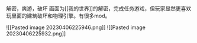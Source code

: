 解密，爽游，破坏
画面为[[我的世界]]的解密，完成任务游戏，但玩家显然更喜欢玩里面的建筑破坏和物理引擎。有很多mod。





![[Pasted image 20230406225946.png]]
![[Pasted image 20230406225932.png]]